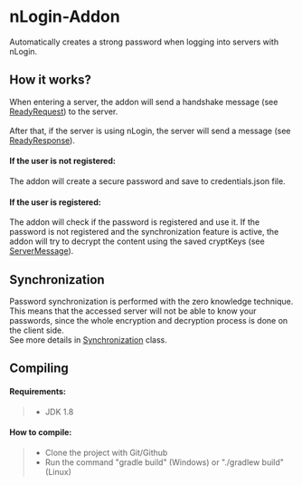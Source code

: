# nLogin-Addon
Automatically creates a strong password when logging into servers with nLogin.

## How it works?
When entering a server, the addon will send a handshake message (see <a href="https://github.com/nickuc/nLogin-Addon/blob/master/src/main/java/com/nickuc/login/addon/model/request/ReadyRequest.java">ReadyRequest</a>) to the server.
<br><br>
After that, if the server is using nLogin, the server will send a message (see <a href="https://github.com/nickuc/nLogin-Addon/blob/master/src/main/java/com/nickuc/login/addon/model/response/ReadyResponse.java">ReadyResponse</a>).

#### If the user is not registered:
The addon will create a secure password and save to credentials.json file.

#### If the user is registered:
The addon will check if the password is registered and use it. If the password is not registered and the synchronization feature is active, the addon will try to decrypt the content using the saved cryptKeys (see <a href="https://github.com/nickuc/nLogin-Addon/blob/master/src/main/java/com/nickuc/login/addon/listeners/ServerMessage.java#L111">ServerMessage</a>).

## Synchronization
Password synchronization is performed with the zero knowledge technique. This means that the accessed server will not be able to know your passwords, since the whole encryption and decryption process is done on the client side.<br>
See more details in <a href="https://github.com/nickuc/nLogin-Addon/blob/master/src/main/java/com/nickuc/login/addon/resource/Synchronization.java#L38">Synchronization</a> class.

## Compiling
#### Requirements:
>- JDK 1.8

#### How to compile:
>- Clone the project with Git/Github
>- Run the command "gradle build" (Windows) or "./gradlew build" (Linux)